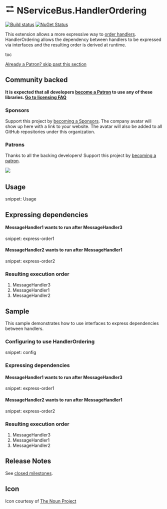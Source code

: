 # <img src="/src/icon.png" height="30px"> NServiceBus.HandlerOrdering

[![Build status](https://ci.appveyor.com/api/projects/status/l2jg521r03ei7a3n/branch/master?svg=true)](https://ci.appveyor.com/project/SimonCropp/NServiceBus.HandlerOrdering)
[![NuGet Status](https://img.shields.io/nuget/v/NServiceBus.HandlerOrdering.svg?cacheSeconds=86400)](https://www.nuget.org/packages/NServiceBus.HandlerOrdering/)

This extension allows a more expressive way to [order handlers](https://docs.particular.net/nservicebus/handlers/handler-ordering). HandlerOrdering allows the dependency between handlers to be expressed via interfaces and the resulting order is derived at runtime.

toc

<!--- StartOpenCollectiveBackers -->

[Already a Patron? skip past this section](#endofbacking)


## Community backed

**It is expected that all developers [become a Patron](https://opencollective.com/nservicebusextensions/order/6976) to use any of these libraries. [Go to licensing FAQ](https://github.com/NServiceBusExtensions/Home/blob/master/readme.md#licensingpatron-faq)**


### Sponsors

Support this project by [becoming a Sponsors](https://opencollective.com/nservicebusextensions/order/6972). The company avatar will show up here with a link to your website. The avatar will also be added to all GitHub repositories under this organization.


### Patrons

Thanks to all the backing developers! Support this project by [becoming a patron](https://opencollective.com/nservicebusextensions/order/6976).

<img src="https://opencollective.com/nservicebusextensions/tiers/patron.svg?width=890&avatarHeight=60&button=false">

<!--- EndOpenCollectiveBackers -->

<a href="#" id="endofbacking"></a>

## Usage

snippet: Usage


## Expressing dependencies


#### MessageHandler1 wants to run after MessageHandler3

snippet: express-order1


#### MessageHandler2 wants to run after MessageHandler1

snippet: express-order2


### Resulting execution order

 1. MessageHandler3
 1. MessageHandler1
 1. MessageHandler2


## Sample

This sample demonstrates how to use interfaces to express dependencies between handlers.


### Configuring to use HandlerOrdering

snippet: config


### Expressing dependencies


#### MessageHandler1 wants to run after MessageHandler3

snippet: express-order1


#### MessageHandler2 wants to run after MessageHandler1

snippet: express-order2


### Resulting execution order

 1. MessageHandler3
 1. MessageHandler1
 1. MessageHandler2


## Release Notes

See [closed milestones](../../milestones?state=closed).


## Icon

Icon courtesy of [The Noun Project](https://thenounproject.com)